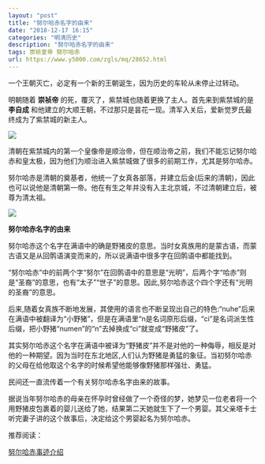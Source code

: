 ```yaml
---
layout: "post"
title: "努尔哈赤名字的由来"
date: "2018-12-17 16:15"
categories: "明清历史"
description: "努尔哈赤名字的由来"
tags: 崇祯皇帝 努尔哈赤
url: https://www.y5000.com/zgls/mq/28652.html
---
```






一个王朝灭亡，必定有一个新的王朝诞生，因为历史的车轮从未停止过转动。

明朝随着 **崇祯帝** 的死，覆灭了，紫禁城也随着更换了主人。首先来到紫禁城的是 **李自成**
和他建立的大顺王朝，不过那只是昙花一现。清军入关后，爱新觉罗氏最终成为了紫禁城的新主人。

![](https://img.y5000.com/uploads/allimg/180223/13-1P22311063AH.jpg)

清朝在紫禁城内的第一个皇像帝是顺治帝，但在顺治帝之前，我们不能忘记努尔哈赤和皇太极，因为他们为顺治进入紫禁城做了很多的前期工作，尤其是努尔哈赤。

努尔哈赤是清朝的奠基者，他统一了女真各部落，并建立后金(后来的清朝)，因此也可以说他是清朝第一帝。他在有生之年并没有入主北京城，不过清朝建立后，被尊为清太祖。

![](https://img.y5000.com/uploads/allimg/180223/13-1P223110G5J3.jpg)

**努尔哈赤名字的由来**

努尔哈赤这个名字在满语中的确是野猪皮的意思。当时女真族用的是蒙古语，而蒙古语又是从回鹘语演变而来的，所以说满语中很多字在回鹘语中都能找到。

“努尔哈赤”中的前两个字“努尔”在回鹘语中的意思是“光明”，后两个字“哈赤”则是“圣裔”的意思，也有“太子”“世子”的意思。因此,努尔哈赤这个四个字还有“光明的圣裔”的意思。

后来,随着女真族不断地发展，其使用的语言也不断呈现出自己的特色:“nuhe”后来在满语中被翻译为“小野猪”，但是在满语里“n是名词原形后缀，“ci”是名词派生性后缀，把小野猪“numen”的“n”去掉换成“ci”就变成“野猪皮”了。

其实努尔哈赤这个名字在满语中被译为“野猪皮”并不是对他的一种侮辱，相反是对他的一种期望。因为当时在东北地区,人们认为野猪是勇猛的象征。当初努尔哈赤的父母在给他取这个名字的时候希望他能够像野猪那样强壮、勇猛。

民间还一直流传着一个有关努尔哈赤名字由来的故事。

据说当年努尔哈赤的母亲在怀孕时曾经做了一个奇怪的梦，她梦见一位老者将一个用野猪皮包裹着的婴儿送给了她，结果第二天她就生下了一个男婴。其父亲塔卡士听完妻子讲的这个故事后，决定给这个男婴起名为努尔哈赤。

推荐阅读：

[努尔哈赤事迹介绍](https://www.y5000.com/zgls/mq/26350.html)
